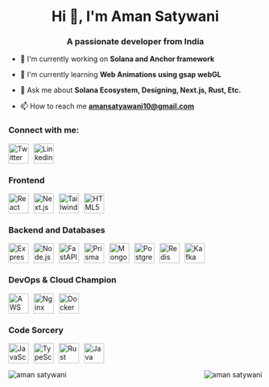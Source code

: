 <h1 align="center">Hi 👋, I'm Aman Satywani</h1>
<h3 align="center">A passionate developer from India</h3>


- 🔭 I'm currently working on **Solana and Anchor framework**


- 🌱 I'm currently learning **Web Animations using gsap webGL**

<!-- - 👨‍💻 All of my projects are available at [https://](https://) -->


- 💬 Ask me about **Solana Ecosystem, Designing, Next.js, Rust, Etc.**

- 📫 How to reach me **amansatyawani10@gmail.com**


<h3 align="left">Connect with me:</h3>
<div style="display: flex; flex-direction: row; align-items: center;">
   <a href="https://x.com/satyawani_aman">
    <img src="https://skillicons.dev/icons?i=twitter" alt="Twitter" width="40" height="40" style="margin-right: 10px;" />
   </a>
  <a href="https://www.linkedin.com/in/aman-satyawani-2566a5222/">
    <img src="https://skillicons.dev/icons?i=linkedin" alt="Linkedin" width="40" height="40" style="margin-right: 10px;" />
  </a>
</div>

### Frontend
<div style="display: flex; flex-direction: row; align-items: center;">
  <img src="https://skillicons.dev/icons?i=react" alt="React" width="40" height="40" style="margin-right: 10px;" />
  <img src="https://skillicons.dev/icons?i=nextjs" alt="Next.js" width="40" height="40" style="margin-right: 10px;" />
  <img src="https://skillicons.dev/icons?i=tailwind" alt="TailwindCSS" width="40" height="40" style="margin-right: 10px;" />
  <img src="https://skillicons.dev/icons?i=html" alt="HTML5" width="40" height="40" style="margin-right: 10px;" />
</div>

### Backend and Databases
<div style="display: flex; flex-direction: row; align-items: center;">
  <img src="https://skillicons.dev/icons?i=express" alt="Express.js" width="40" height="40" style="margin-right: 10px;" />
  <img src="https://skillicons.dev/icons?i=nodejs" alt="Node.js" width="40" height="40" style="margin-right: 10px;" />
  <img src="https://skillicons.dev/icons?i=fastapi" alt="FastAPI" width="40" height="40" style="margin-right: 10px;" />
  <img src="https://skillicons.dev/icons?i=prisma" alt="Prisma" width="40" height="40" style="margin-right: 10px;" />
  <img src="https://skillicons.dev/icons?i=mongodb" alt="MongoDB" width="40" height="40" style="margin-right: 10px;" />
  <img src="https://skillicons.dev/icons?i=postgres" alt="PostgreSQL" width="40" height="40" style="margin-right: 10px;" />
  <img src="https://skillicons.dev/icons?i=redis" alt="Redis" width="40" height="40" style="margin-right: 10px;" />
   <img src="https://skillicons.dev/icons?i=kafka" alt="Kafka" width="40" height="40" style="margin-right: 10px;" />
</div>

### DevOps & Cloud Champion
<div style="display: flex; flex-direction: row; align-items: center;">
  <img src="https://skillicons.dev/icons?i=aws" alt="AWS" width="40" height="40" style="margin-right: 10px;" />
  <img src="https://skillicons.dev/icons?i=nginx" alt="Nginx" width="40" height="40" style="margin-right: 10px;" />
  <img src="https://skillicons.dev/icons?i=docker" alt="Docker" width="40" height="40" style="margin-right: 10px;" />
</div>

### Code Sorcery
<div style="display: flex; flex-direction: row; align-items: center;">
  <img src="https://skillicons.dev/icons?i=js" alt="JavaScript" width="40" height="40" style="margin-right: 10px;" />
  <img src="https://skillicons.dev/icons?i=ts" alt="TypeScript" width="40" height="40" style="margin-right: 10px;" />
  <img src="https://skillicons.dev/icons?i=rust" alt="Rust" width="40" height="40" style="margin-right: 10px;" />
   <img src="https://skillicons.dev/icons?i=java" alt="Java" width="40" height="40" style="margin-right: 10px;" />
</div>

<p><img align="left" src="https://github-readme-stats.vercel.app/api/top-langs/?username=satyawaniaman&theme=vue-dark&show_icons=true&hide_border=true&layout=compact" alt="aman satywani" /></p>

<p><img align="right" src="https://github-readme-stats.vercel.app/api?username=satyawaniaman&theme=vue-dark&show_icons=true&hide_border=true&count_private=true" alt="aman satywani" /></p>
